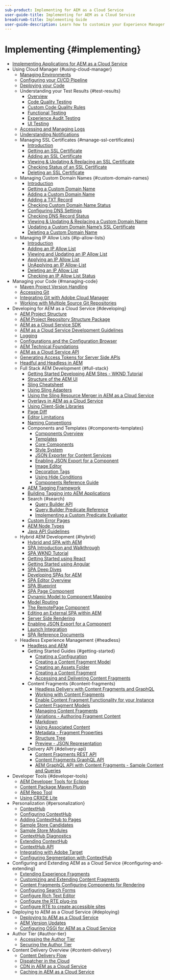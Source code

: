 ```yaml
---
sub-product: Implementing for AEM as a Cloud Service
user-guide-title: Implementing for AEM as a Cloud Service
breadcrumb-title: Implementing Guide
user-guide-description: Learn how to customize your Experience Manager as a Cloud Service deployment, including development and deployment topics.
---
```


# Implementing {#implementing}

+ [Implementing Applications for AEM as a Cloud Service](/help/implementing/home.md)
+ Using Cloud Manager {#using-cloud-manager}
  + [Managing Environments](cloud-manager/manage-environments.md)
  + [Configuring your CI/CD Pipeline](cloud-manager/configure-pipeline.md)
  + [Deploying your Code](cloud-manager/deploy-code.md)
  + Understanding your Test Results {#test-results}
    + [Overview](/help/implementing/cloud-manager/overview-test-results.md)
    + [Code Quality Testing](/help/implementing/cloud-manager/code-quality-testing.md)
    + [Custom Code Quality Rules](cloud-manager/custom-code-quality-rules.md)
    + [Functional Testing](/help/implementing/cloud-manager/functional-testing.md)
    + [Experience Audit Testing](/help/implementing/cloud-manager/experience-audit-testing.md)  
    + [UI Testing](/help/implementing/cloud-manager/ui-testing.md)
  + [Accessing and Managing Logs](cloud-manager/manage-logs.md)
  + [Understanding Notifications](cloud-manager/notifications.md)
  + Managing SSL Certificates {#manage-ssl-certificates}
    + [Introduction](/help/implementing/cloud-manager/managing-ssl-certifications/introduction.md)
    + [Getting an SSL Certificate](/help/implementing/cloud-manager/managing-ssl-certifications/get-ssl-certificate.md)
    + [Adding an SSL Certificate](/help/implementing/cloud-manager/managing-ssl-certifications/add-ssl-certificate.md)
    + [Viewing &  Updating & Replacing an SSL Certificate](/help/implementing/cloud-manager/managing-ssl-certifications/view-update-replace-ssl-certificate.md)
    + [Checking Status of an SSL Certificate](/help/implementing/cloud-manager/managing-ssl-certifications/check-status-ssl-certificate.md)  
    + [Deleting an SSL Certificate](/help/implementing/cloud-manager/managing-ssl-certifications/delete-ssl-certificate.md)
  + Managing Custom Domain Names {#custom-domain-names}
    + [Introduction](/help/implementing/cloud-manager/custom-domain-names/introduction.md)
    + [Getting a Custom Domain Name](/help/implementing/cloud-manager/custom-domain-names/get-custom-domain-name.md)
    + [Adding a Custom Domain Name](/help/implementing/cloud-manager/custom-domain-names/add-custom-domain-name.md)
    + [Adding a TXT Record](/help/implementing/cloud-manager/custom-domain-names/add-text-record.md)
    + [Checking Custom Domain Name Status](/help/implementing/cloud-manager/custom-domain-names/check-domain-name-status.md)
    + [Configuring DNS Settings](/help/implementing/cloud-manager/custom-domain-names/configure-dns-settings.md)  
    + [Checking DNS Record Status](/help/implementing/cloud-manager/custom-domain-names/check-dns-record-status.md)
    + [Viewing & Updating & Replacing a Custom Domain Name](/help/implementing/cloud-manager/custom-domain-names/view-update-replace-custom-domain-name.md)
    + [Updating a  Custom Domain Name’s SSL Certificate](/help/implementing/cloud-manager/custom-domain-names/update-cdn-ssl-certificate.md)
    + [Deleting a Custom Domain Name](/help/implementing/cloud-manager/custom-domain-names/delete-custom-domain-name.md)
  + Managing IP Allow Lists {#ip-allow-lists}
    + [Introduction](/help/implementing/cloud-manager/ip-allow-lists/introduction.md)
    + [Adding an IP Allow List](/help/implementing/cloud-manager/ip-allow-lists/add-ip-allow-lists.md)
    + [Viewing and Updating an IP Allow List](/help/implementing/cloud-manager/ip-allow-lists/view-update-ip-allow-list.md)
    + [Applying an IP Allow List](/help/implementing/cloud-manager/ip-allow-lists/apply-allow-list.md)
    + [UnApplying an IP Allow-List](/help/implementing/cloud-manager/ip-allow-lists/unapply-ip-allow-list.md)  
    + [Deleting an IP Allow List](/help/implementing/cloud-manager/ip-allow-lists/delete-ip-allow-list.md)
    + [Checking an IP Allow List Status](/help/implementing/cloud-manager/ip-allow-lists/check-ip-allow-list-status.md)
+ Managing your Code {#managing-code}
  + [Maven Project Version Handling](cloud-manager/project-version-handling.md)
  + [Accessing Git](cloud-manager/accessing-git.md)
  + [Integrating Git with Adobe Cloud Manager](cloud-manager/integrating-with-git.md)
  + [Working with Multiple Source Git Repositories](/help/implementing/cloud-manager/working-with-multiple-source-git-repositories.md)
+ Developing for AEM as a Cloud Service {#developing}
  + [AEM Project Structure](developing/introduction/aem-project-content-package-structure.md)
  + [AEM Project Repository Structure Package](developing/introduction/repository-structure-package.md)
  + [AEM as a Cloud Service SDK](developing/introduction/aem-as-a-cloud-service-sdk.md)
  + [AEM as a Cloud Service Development Guidelines](developing/introduction/development-guidelines.md)
  + [Logging](developing/introduction/logging.md)
  + [Configurations and the Configuration Browser](developing/introduction/configurations.md)
  + [AEM Technical Foundations](/help/implementing/developing/introduction/aem-technologies.md)
  + [AEM as a Cloud Service API](https://docs.adobe.com/content/help/en/experience-manager-cloud-service/implementing/developing/ref/javadoc/index.html)
  + [Generating Access Tokens for Server Side APIs](developing/introduction/generating-access-tokens-for-server-side-apis.md)
  + [Headful and Headless in AEM](developing/headful-headless.md)
  + Full Stack AEM Development {#full-stack}
    + [Getting Started Developing AEM Sites - WKND Tutorial](developing/introduction/develop-wknd-tutorial.md)
    + [Structure of the AEM UI](developing/introduction/ui-structure.md)
    + [Sling Cheatsheet](developing/introduction/sling-cheatsheet.md)  
    + [Using Sling Adapters](developing/introduction/sling-adapters.md)  
    + [Using the Sling Resource Merger in AEM as a Cloud Service](developing/introduction/sling-resource-merger.md)
    + [Overlays in AEM as a Cloud Service](developing/introduction/overlays.md)
    + [Using Client-Side Libraries](developing/introduction/clientlibs.md)
    + [Page Diff](/help/implementing/developing/introduction/page-diff.md)
    + [Editor Limitations](/help/implementing/developing/introduction/editor-limitations.md)
    + [Naming Conventions](/help/implementing/developing/introduction/naming-conventions.md)
    + Components and Templates {#components-templates}
      + [Components Overview](developing/components/overview.md)
      + [Templates](developing/components/templates.md)
      + [Core Components](https://docs.adobe.com/content/help/en/experience-manager-core-components/using/introduction.html)
      + [Style System](/help/sites-cloud/authoring/features/style-system.md)
      + [JSON Exporter for Content Services](developing/components/json-exporter.md)
      + [Enabling JSON Export for a Component](developing/components/enabling-json-exporter.md)
      + [Image Editor](developing/components/image-editor.md)
      + [Decoration Tags](developing/components/decoration-tag.md)
      + [Using Hide Conditions](developing/components/hide-conditions.md)
      + [Components Reference Guide](developing/components/reference.md)
    + [AEM Tagging Framework](/help/implementing/developing/introduction/tagging-framework.md)
    + [Building Tagging into AEM Applications](/help/implementing/developing/introduction/tagging-applications.md)
    + Search {#search}
      + [Query Builder API](/help/implementing/developing/introduction/query-builder-api.md)
      + [Query Builder Predicate Reference](/help/implementing/developing/introduction/query-builder-predicates.md)
      + [Implementing a Custom Predicate Evaluator](/help/implementing/developing/introduction/query-builder-custom-predicate.md)
    + [Custom Error Pages](/help/implementing/developing/introduction/custom-error-page.md)
    + [AEM Node Types](/help/implementing/developing/introduction/node-types.md)
    + [Java API Guidelines](/help/implementing/developing/introduction/java-api-guidelines.md)
  + Hybrid AEM Development {#hybrid}
    + [Hybrid and SPA with AEM](https://www.adobe.com/content/dam/www/us/en/marketing/experience-manager-sites/headless-content-management-system/pdfs/aem-hybrid-architecture-wp-1-18-19.pdf)
    + [SPA Introduction and Walkthrough](developing/hybrid/introduction.md)
    + [SPA WKND Tutorial](developing/hybrid/wknd-tutorial.md)
    + [Getting Started using React](developing/hybrid/getting-started-react.md)
    + [Getting Started using Angular](developing/hybrid/getting-started-angular.md)
    + [SPA Deep Dives](developing/hybrid/deep-dives.md)
    + [Developing SPAs for AEM](developing/hybrid/developing.md)
    + [SPA Editor Overview](developing/hybrid/editor-overview.md)
    + [SPA Blueprint](developing/hybrid/blueprint.md)
    + [SPA Page Component](developing/hybrid/page-component.md)
    + [Dynamic Model to Component Mapping](developing/hybrid/model-to-component-mapping.md)
    + [Model Routing](developing/hybrid/routing.md)
    + [The RemotePage Component](developing/hybrid/remote-page.md)
    + [Editing an External SPA within AEM](developing/hybrid/editing-external-spa.md)
    + [Server Side Rendering](developing/hybrid/ssr.md)
    + [Enabling JSON Export for a Component](developing/components/enabling-json-exporter.md)
    + [Launch Integration](developing/hybrid/launch-integration.md)
    + [SPA Reference Documents](developing/hybrid/reference-materials.md)
  + Headless Experience Management {#headless}
    + [Headless and AEM](developing/headless/introduction.md)
    + Getting Started Guides {#getting-started}
      + [Creating a Configuration](developing/headless/getting-started/create-configuration.md)
      + [Creating a Content Fragment Model](developing/headless/getting-started/create-content-model.md)
      + [Creating an Assets Folder](developing/headless/getting-started/create-assets-folder.md)
      + [Creating a Content Fragment](developing/headless/getting-started/create-content-fragment.md)
      + [Accessing and Delivering Content Fragments](developing/headless/getting-started/create-api-request.md)
    + Content Fragments {#content-fragments}
      + [Headless Delivery with Content Fragments and GraphQL](/help/assets/content-fragments/content-fragments-graphql.md)
      + [Working with Content Fragments](/help/assets/content-fragments/content-fragments.md)
      + [Enable Content Fragment Functionality for your Instance](/help/assets/content-fragments/content-fragments-configuration-browser.md)
      + [Content Fragment Models](/help/assets/content-fragments/content-fragments-models.md)
      + [Managing Content Fragments](/help/assets/content-fragments/content-fragments-managing.md)
      + [Variations - Authoring Fragment Content](/help/assets/content-fragments/content-fragments-variations.md)
      + [Markdown](/help/assets/content-fragments/content-fragments-markdown.md)
      + [Using Associated Content](/help/assets/content-fragments/content-fragments-assoc-content.md)
      + [Metadata - Fragment Properties](/help/assets/content-fragments/content-fragments-metadata.md)
      + [Structure Tree](/help/assets/content-fragments/content-fragments-structure-tree.md)
      + [Preview - JSON Representation](/help/assets/content-fragments/content-fragments-json-preview.md)
    + Delivery API {#delivery-api}
      + [Content Fragments REST API](/help/assets/content-fragments/assets-api-content-fragments.md)
      + [Content Fragments GraphQL API](/help/assets/content-fragments/graphql-api-content-fragments.md)
      + [AEM GraphQL API with Content Fragments - Sample Content and Queries](/help/assets/content-fragments/content-fragments-graphql-samples.md)
+ Developer Tools {#developer-tools}
  + [AEM Developer Tools for Eclipse](/help/implementing/developing/tools/eclipse.md)
  + [Content Package Maven Plugin](/help/implementing/developing/tools/maven-plugin.md)
  + [AEM Repo Tool](/help/implementing/developing/tools/repo-tool.md)
  + [Using CRXDE Lite](/help/implementing/developing/tools/crxde.md)
+ Personalization {#personalization}
  + [ContextHub](developing/personalization/contexthub.md)
  + [Configuring ContextHub](developing/personalization/configuring-contexthub.md)
  + [Adding ContextHub to Pages](developing/personalization/adding-contexthub.md)
  + [Sample Store Candidates](developing/personalization/sample-stores.md)
  + [Sample Store Modules](developing/personalization/sample-modules.md)
  + [ContextHub Diagnostics](developing/personalization/contexthub-diagnostics.md)
  + [Extending ContextHub](developing/personalization/extending-contexthub.md)
  + [ContextHub API](developing/personalization/contexthub-api.md)
  + [Integrating with Adobe Target](/help/sites-cloud/integrating/adobe-target.md)
  + [Configuring Segmentation with ContextHub](/help/sites-cloud/authoring/personalization/contexthub-segmentation.md)
+ Configuring and Extending AEM as a Cloud Service {#configuring-and-extending}
  + [Extending Experience Fragments](developing/extending/experience-fragments.md)
  + [Customizing and Extending Content Fragments](developing/extending/content-fragments-customizing.md)
  + [Content Fragments Configuring Components for Rendering](developing/extending/content-fragments-configuring-components-rendering.md)
  + [Configuring Search Forms](developing/extending/search-forms.md)
  + [Configure Rich Text Editor](/help/implementing/developing/extending/rich-text-editor.md)
  + [Configure the RTE plug-ins](/help/implementing/developing/extending/configure-rich-text-editor-plug-ins.md)
  + [Configure RTE to create accessible sites](/help/implementing/developing/extending/rte-accessible-content.md)
+ Deploying to AEM as a Cloud Service {#deploying}
  + [Deploying to AEM as a Cloud Service](deploying/overview.md)
  + [AEM Version Updates](deploying/aem-version-updates.md)
  + [Configuring OSGi for AEM as a Cloud Service](deploying/configuring-osgi.md)
+ Author Tier {#author-tier}  
  + [Accessing the Author Tier](/help/implementing/author-tier/accessing-the-author-tier.md)
  + [Securing the Author Tier](/help/implementing/author-tier/securing-the-author-tier.md)
+ Content Delivery Overview {#content-delivery}
  + [Content Delivery Flow](dispatcher/overview.md)
  + [Dispatcher in the Cloud](dispatcher/disp-overview.md)
  + [CDN in AEM as a Cloud Service](dispatcher/cdn.md)
  + [Caching in AEM as a Cloud Service](dispatcher/caching.md)